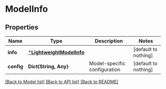 # ModelInfo


## Properties
Name | Type | Description | Notes
------------ | ------------- | ------------- | -------------
**info** | [***LightweightModelInfo**](LightweightModelInfo.md) |  | [default to nothing]
**config** | **Dict{String, Any}** | Model-specific configuration | [default to nothing]


[[Back to Model list]](../README.md#models) [[Back to API list]](../README.md#api-endpoints) [[Back to README]](../README.md)



